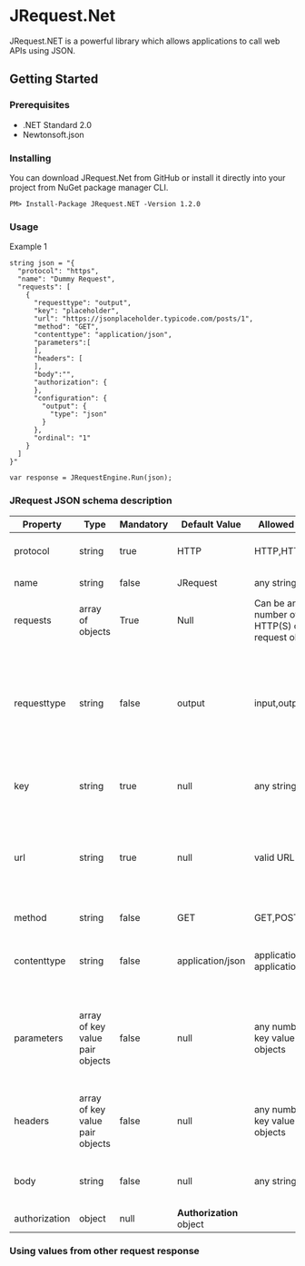# JRequest.Net
JRequest.NET is a powerful library which allows applications to call web APIs using JSON.
## Getting Started
### Prerequisites
* .NET Standard 2.0
* Newtonsoft.json 
### Installing
You can download JRequest.Net from GitHub or install it directly into your project from NuGet package manager CLI.
```
PM> Install-Package JRequest.NET -Version 1.2.0
```
### Usage
Example 1
```
string json = "{
  "protocol": "https",
  "name": "Dummy Request",
  "requests": [
    {
      "requesttype": "output",
      "key": "placeholder",
      "url": "https://jsonplaceholder.typicode.com/posts/1",
      "method": "GET",
      "contenttype": "application/json",
      "parameters":[
      ],
      "headers": [
      ],
      "body":"",
      "authorization": {
      },
      "configuration": {
        "output": {
          "type": "json"
        }
      },
      "ordinal": "1"
    }
  ]
}"

var response = JRequestEngine.Run(json);
```
### JRequest JSON schema description
| Property | Type | Mandatory |	Default Value |	Allowed Values | Description |
| -------- | ---- | --------- | ------------- | ----------------- | -------- |
| protocol |	string |	true |	HTTP |	HTTP,HTTPS,FTP | The type of protocol that is used in the internet.
| name | string |	false | JRequest | any string | The name of the root JRequest object.
| requests | array of objects |	True |	Null | Can be any number of HTTP(S) or FTP request objects. | Collection of request objects.
| requesttype | string | false | output | input,output | **input:** The response data will be saved in the global storage and the values can be used by other requests. **output:** The response data will not be saved in the global storage and used by other requests.
| key | string | true | null | any string | Used to uniquely identify a request. Duplicate keys are not allowed.
| url | string | true | null | valid URL | A reference to a web resource. Parameter values can be included in the URL, however it is recommended to use the parameters property to add parameter values.
| method | string | false | GET | GET,POST | Methods used to send the request to a server.
| contenttype | string | false | application/json | application/json, application/xml | Indicates the media type of the resource. Content type can also be specified inside the header.
| parameters | array of key value pair objects | false | null | any number of key value paired objects | As an alternative of adding parameters in the url, it's recommended to add parameters in the parameters array in the format of {"key", "value"} pairs.
| headers | array of key value pair objects | false | null | any number of key value paired objects | Allows the request to send additional information to the server. Example: {"Authorization": "basic aGVsbG8gd29ybGQ="}
| body | string | false | null | any string | Used to send data to the server when request method is POST
| authorization | object | null | **Authorization** object | 
### Using values from other request response
